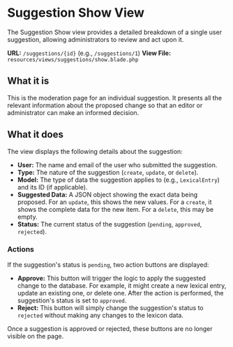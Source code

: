 # Suggestion Show View

The Suggestion Show view provides a detailed breakdown of a single user suggestion, allowing administrators to review and act upon it.

**URL:** `/suggestions/{id}` (e.g., `/suggestions/1`)
**View File:** `resources/views/suggestions/show.blade.php`

## What it is

This is the moderation page for an individual suggestion. It presents all the relevant information about the proposed change so that an editor or administrator can make an informed decision.

## What it does

The view displays the following details about the suggestion:

-   **User:** The name and email of the user who submitted the suggestion.
-   **Type:** The nature of the suggestion (`create`, `update`, or `delete`).
-   **Model:** The type of data the suggestion applies to (e.g., `LexicalEntry`) and its ID (if applicable).
-   **Suggested Data:** A JSON object showing the exact data being proposed. For an `update`, this shows the new values. For a `create`, it shows the complete data for the new item. For a `delete`, this may be empty.
-   **Status:** The current status of the suggestion (`pending`, `approved`, `rejected`).

### Actions

If the suggestion's status is `pending`, two action buttons are displayed:

-   **Approve:** This button will trigger the logic to apply the suggested change to the database. For example, it might create a new lexical entry, update an existing one, or delete one. After the action is performed, the suggestion's status is set to `approved`.
-   **Reject:** This button will simply change the suggestion's status to `rejected` without making any changes to the lexicon data.

Once a suggestion is approved or rejected, these buttons are no longer visible on the page.

